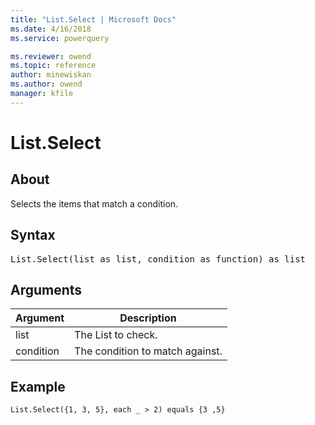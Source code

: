 ```yaml
---
title: "List.Select | Microsoft Docs"
ms.date: 4/16/2018
ms.service: powerquery

ms.reviewer: owend
ms.topic: reference
author: minewiskan
ms.author: owend
manager: kfile
---
```

# List.Select

  
## About  
Selects the items that match a condition.  
  
## Syntax

<pre>
List.Select(list as list, condition as function) as list  
</pre>
  
## Arguments  
  
|Argument|Description|  
|------------|---------------|  
|list|The List to check.|  
|condition|The condition to match against.|  
  
## <a name="__goback"></a>Example  
  
```powerquery-m
List.Select({1, 3, 5}, each _ > 2) equals {3 ,5}  
```  

